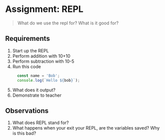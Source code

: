 # Assignment: REPL

> What do we use the repl for?  What is it good for?

## Requirements

1. Start up the REPL
2. Perform addition with 10+10
3. Perform subtraction with 10-5
4. Run this code
    ```js
      const name = 'Bob';
      console.log(`Hello ${bob}`);
    ```
5. What does it output?
6. Demonstrate to teacher


## Observations

1. What does REPL stand for?
2. What happens when your exit your REPL, are the variables saved?  Why is this bad?